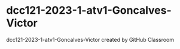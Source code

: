 # dcc121-2023-1-atv1-Goncalves-Victor
dcc121-2023-1-atv1-Goncalves-Victor created by GitHub Classroom
